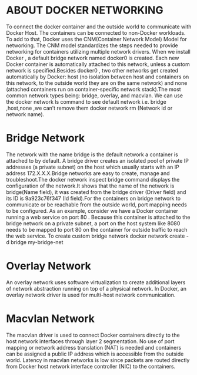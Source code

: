 # ABOUT DOCKER NETWORKING
To connect the docker container and the outside world to communicate with Docker Host. The containers can be connected to non-Docker workloads. To add to that, Docker uses the CNM(Container Network Model) Model for networking. The CNM model standardizes the steps needed to provide networking for containers utilizing multiple network drivers. 
When we install Docker , a default bridge network named  docker0 is created. Each new Docker container is automatically attached to this network, unless a custom network is specified.Besides  docker0  , two other networks get created automatically by Docker:  host  (no isolation between host and containers on this network, to the outside world they are on the same network) and  none  (attached containers run on container-specific network stack).The most common network types being:  bridge, overlay, and  macvlan.
We can use the docker network ls command to see default network i.e. bridge ,host,none ,we can’t remove them docker network rm <network>(Network id or network name).
 # Bridge Network
The network with the name bridge is the default network a container is attached to by default. A bridge driver creates an isolated pool of private IP addresses (a private subnet) on the host which usually starts with an IP address 172.X.X.X.Bridge networks are easy to create, manage and troubleshoot.The docker network inspect bridge command displays the configuration of the network.It shows that the name of the network is bridge(Name field), it was created from the bridge driver (Driver field) and its ID is 9a923c76f347 (Id field).For the containers on bridge network to communicate or be reachable from the outside world, port mapping needs to be configured. As an example, consider we have a Docker container running a web service on port  80  . Because this container is attached to the bridge network on a private subnet, a port on the host system like  8080  needs to be mapped to port  80 on the container for outside traffic to reach the web service.
To create custom  bridge network docker network create -d bridge my-bridge-net 
 # Overlay Network
An overlay network uses software virtualization to create additional layers of network abstraction running on top of a physical network. In Docker, an overlay network driver is used for multi-host network communication. 
 # Macvlan Network
The macvlan driver is used to connect Docker containers directly to the host network interfaces through layer 2 segmentation. No use of port mapping or network address translation (NAT) is needed and containers can be assigned a public IP address which is accessible from the outside world. Latency in macvlan networks is low since packets are routed directly from Docker host network interface controller (NIC) to the containers.
